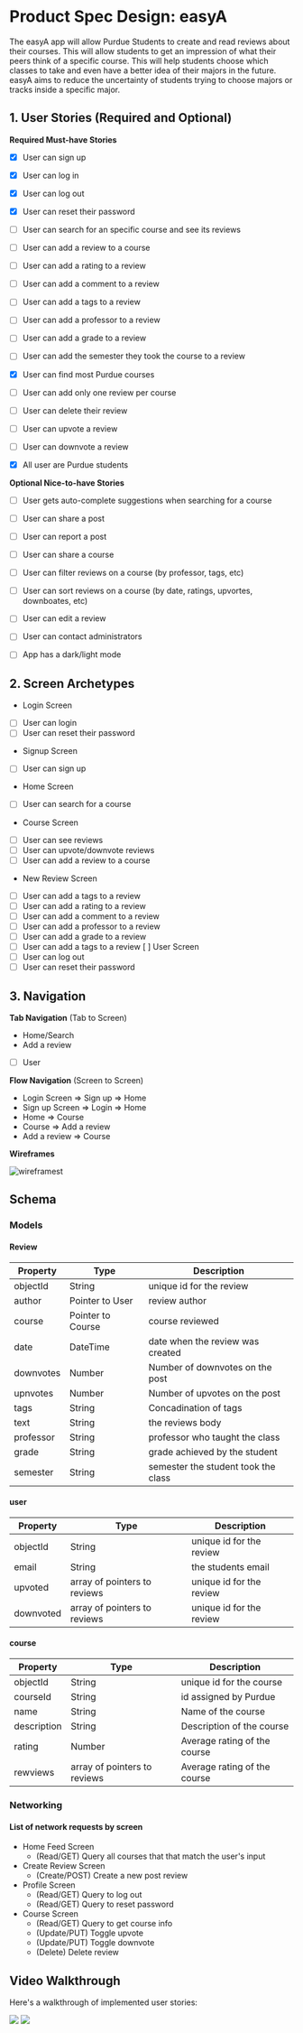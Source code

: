
# Product Spec Design: easyA
The easyA app will allow Purdue Students to create and read reviews about their courses. This will allow students to get an impression of what their peers think of a specific course. This will help students choose which classes to take and even have a better idea of their majors in the future. easyA aims to reduce the uncertainty of students trying to choose majors or tracks inside a specific major.

## 1. User Stories (Required and Optional)

**Required Must-have Stories**

-[X] User can sign up
-[X] User can log in
-[X] User can log out
-[X] User can reset their password
-[ ] User can search for an specific course and see its reviews
-[ ] User can add a review to a course
-[ ] User can add a rating to a review
-[ ] User can add a comment to a review
-[ ] User can add a tags to a review
-[ ] User can add a professor to a review
-[ ] User can add a grade to a review
-[ ] User can add the semester they took the course to a review
-[X] User can find most Purdue courses
-[ ] User can add only one review per course
-[ ] User can delete their review
-[ ] User can upvote a review
-[ ] User can downvote a review
-[X] All user are Purdue students


**Optional Nice-to-have Stories**

-[ ] User gets auto-complete suggestions when searching for a course
-[ ] User can share a post
-[ ] User can report a post
-[ ] User can share a course
-[ ] User can filter reviews on a course (by professor, tags, etc)
-[ ] User can sort reviews on a course (by date, ratings, upvortes, downboates, etc)
-[ ] User can edit a review
-[ ] User can contact administrators
-[ ] App has a dark/light mode


## 2. Screen Archetypes

 * Login Screen
  -[ ] User can login
  -[ ] User can reset their password
 * Signup Screen
  -[ ] User can sign up
* Home Screen
 -[ ] User can search for a course
* Course Screen
 -[ ] User can see reviews
 -[ ] User can upvote/downvote reviews
 -[ ] User can add a review to a course
* New Review Screen
 -[ ] User can add a tags to a review
 -[ ] User can add a rating to a review
 -[ ] User can add a comment to a review
 -[ ] User can add a professor to a review
 -[ ] User can add a grade to a review
 -[ ] User can add a tags to a review
[ ] User Screen
 -[ ] User can log out
 -[ ] User can reset their password

## 3. Navigation

**Tab Navigation** (Tab to Screen)

 * Home/Search
 * Add a review
-[ ] User

**Flow Navigation** (Screen to Screen)

 * Login Screen
   => Sign up
   => Home
* Sign up Screen
  => Login
  => Home
* Home
  => Course
* Course
  => Add a review
* Add a review
  => Course

**Wireframes**

![wireframest](./wireframes.jpg)

## Schema
### Models
#### Review

   | Property      | Type     | Description |
   | ------------- | -------- | ------------|
   | objectId      | String   | unique id for the review |
   | author        | Pointer to User| review author |
   | course       | Pointer to Course| course reviewed |
   | date           | DateTime | date when the review was created |
   | downvotes       | Number   | Number of  downvotes on the post|
   | upnvotes | Number   | Number of  upvotes on the post |
   | tags    | String   | Concadination of tags|
   | text     | String   | the reviews body|
   | professor     | String   | professor who taught the class |
   | grade     | String   | grade achieved by the student |
   | semester     | String   | semester the student took the class |


#### user

  | Property      | Type     | Description |
  | ------------- | -------- | ------------|
  | objectId      | String   | unique id for the review |
  | email          | String   | the students email|
  | upvoted      | array of pointers to reviews   | unique id for the review |
  | downvoted | array of pointers to reviews   | unique id for the review |


#### course

| Property      | Type     | Description |
| ------------- | -------- | ------------|
| objectId      | String     | unique id for the course |
| courseId     | String     | id assigned by Purdue |
| name          | String     | Name of the course  |
| description | String     | Description of the course  |
| rating          | Number | Average rating of the course  |
| rewviews    | array of pointers to reviews  | Average rating of the course  |


### Networking
#### List of network requests by screen
   - Home Feed Screen
      - (Read/GET) Query all courses that that match the user's input
   - Create Review Screen
      - (Create/POST) Create a new post review
   - Profile Screen
      - (Read/GET) Query to log out
      - (Read/GET) Query to reset password
  - Course Screen
     - (Read/GET) Query to get course info
     - (Update/PUT) Toggle upvote
     - (Update/PUT) Toggle downvote
     - (Delete) Delete review


## Video Walkthrough

Here's a walkthrough of implemented user stories:

![](ezgif.com-video-to-gif.gif)
![](ezgif.com-video-to-gif2.gif)
